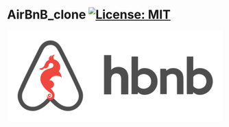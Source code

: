 # AirBnB_clone [![License: MIT](https://img.shields.io/badge/License-GNU-yellow.svg)](https://github.com/leul99teklu/AirBnB_clone/master/LICENSE)
![HBnB Logo](./image/hbnb_logo.png)
